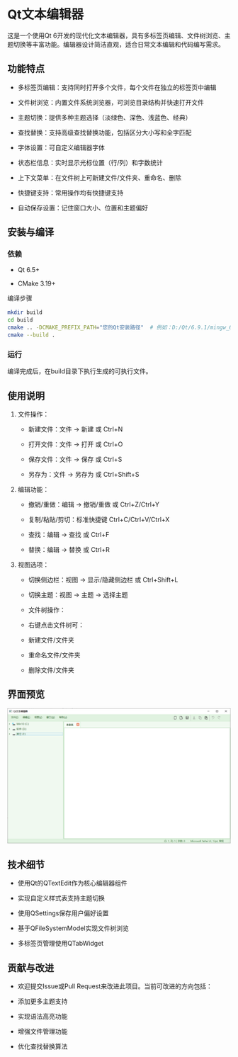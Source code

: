 # Qt文本编辑器
这是一个使用Qt 6开发的现代化文本编辑器，具有多标签页编辑、文件树浏览、主题切换等丰富功能。编辑器设计简洁直观，适合日常文本编辑和代码编写需求。

## 功能特点
* 多标签页编辑：支持同时打开多个文件，每个文件在独立的标签页中编辑

* 文件树浏览：内置文件系统浏览器，可浏览目录结构并快速打开文件

* 主题切换：提供多种主题选择（淡绿色、深色、浅蓝色、经典）

* 查找替换：支持高级查找替换功能，包括区分大小写和全字匹配

* 字体设置：可自定义编辑器字体

* 状态栏信息：实时显示光标位置（行/列）和字数统计

* 上下文菜单：在文件树上可新建文件/文件夹、重命名、删除

* 快捷键支持：常用操作均有快捷键支持

* 自动保存设置：记住窗口大小、位置和主题偏好

## 安装与编译
### 依赖
* Qt 6.5+

* CMake 3.19+

编译步骤
```bash
mkdir build
cd build
cmake .. -DCMAKE_PREFIX_PATH="您的Qt安装路径"  # 例如：D:/Qt/6.9.1/mingw_64
cmake --build .
```
### 运行
编译完成后，在build目录下执行生成的可执行文件。

## 使用说明
1. 文件操作：
   + 新建文件：文件 → 新建 或 Ctrl+N

   + 打开文件：文件 → 打开 或 Ctrl+O

   + 保存文件：文件 → 保存 或 Ctrl+S

   + 另存为：文件 → 另存为 或 Ctrl+Shift+S

2. 编辑功能：

   + 撤销/重做：编辑 → 撤销/重做 或 Ctrl+Z/Ctrl+Y

   + 复制/粘贴/剪切：标准快捷键 Ctrl+C/Ctrl+V/Ctrl+X

   + 查找：编辑 → 查找 或 Ctrl+F

   + 替换：编辑 → 替换 或 Ctrl+R

3. 视图选项：

   + 切换侧边栏：视图 → 显示/隐藏侧边栏 或 Ctrl+Shift+L

   + 切换主题：视图 → 主题 → 选择主题

   + 文件树操作：

   + 右键点击文件树可：

   + 新建文件/文件夹

   + 重命名文件/文件夹

   + 删除文件/文件夹

## 界面预览
![界面预览](img/screenshot.PNG)

## 技术细节
* 使用Qt的QTextEdit作为核心编辑器组件

* 实现自定义样式表支持主题切换

* 使用QSettings保存用户偏好设置

* 基于QFileSystemModel实现文件树浏览

* 多标签页管理使用QTabWidget

## 贡献与改进
* 欢迎提交Issue或Pull Request来改进此项目。当前可改进的方向包括：

* 添加更多主题支持

* 实现语法高亮功能

* 增强文件管理功能

* 优化查找替换算法